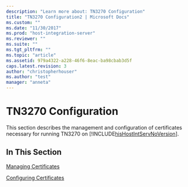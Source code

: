 ```yaml
---
description: "Learn more about: TN3270 Configuration"
title: "TN3270 Configuration2 | Microsoft Docs"
ms.custom: ""
ms.date: "11/30/2017"
ms.prod: "host-integration-server"
ms.reviewer: ""
ms.suite: ""
ms.tgt_pltfrm: ""
ms.topic: "article"
ms.assetid: 979a4322-a228-46f6-8eac-ba98cbab3d5f
caps.latest.revision: 3
author: "christopherhouser"
ms.author: "test"
manager: "anneta"
---
```

# TN3270 Configuration
This section describes the management and configuration of certificates necessary for running TN3270 on [!INCLUDE[hisHostIntServNoVersion](../includes/hishostintservnoversion-md.md)].  
  
## In This Section  
 [Managing Certificates](../core/managing-certificates1.md)  
  
 [Configuring Certificates](../core/configuring-certificates2.md)
